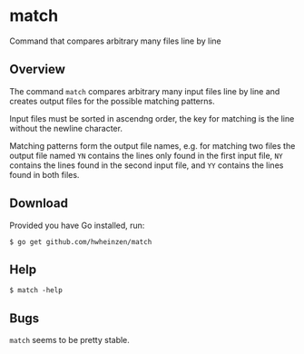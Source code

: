 # match
Command that compares arbitrary many files line by line


## Overview
The command `match` compares arbitrary many input files line by line and creates output files for the possible matching patterns. 

Input files must be sorted in ascendng order, the key for matching is the line without the newline character. 

Matching patterns form the output file names, e.g. for matching two files the output file named `YN` contains the lines only found in the first input file, `NY` contains the lines found in the second input file, and `YY` contains the lines found in both files. 


## Download
Provided you have Go installed, run:

`$ go get github.com/hwheinzen/match`


## Help
`$ match -help`


## Bugs
`match` seems to be pretty stable.

